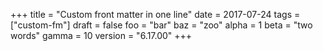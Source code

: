 +++
title = "Custom front matter in one line"
date = 2017-07-24
tags = ["custom-fm"]
draft = false
foo = "bar"
baz = "zoo"
alpha = 1
beta = "two words"
gamma = 10
version = "6.17.00"
+++
